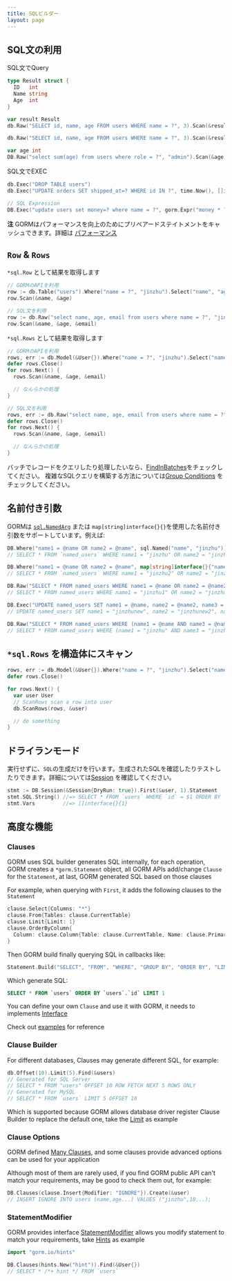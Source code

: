 ```yaml
---
title: SQLビルダー
layout: page
---
```


## SQL文の利用

SQL文でQuery

```go
type Result struct {
  ID   int
  Name string
  Age  int
}

var result Result
db.Raw("SELECT id, name, age FROM users WHERE name = ?", 3).Scan(&result)

db.Raw("SELECT id, name, age FROM users WHERE name = ?", 3).Scan(&result)

var age int
DB.Raw("select sum(age) from users where role = ?", "admin").Scan(&age)
```

SQL文でEXEC

```go
db.Exec("DROP TABLE users")
db.Exec("UPDATE orders SET shipped_at=? WHERE id IN ?", time.Now(), []int64{1,2,3})

// SQL Expression
DB.Exec("update users set money=? where name = ?", gorm.Expr("money * ? + ?", 10000, 1), "jinzhu")
```

**注** GORMはパフォーマンスを向上のためにプリペアードステイトメントをキャッシュできます。詳細は [パフォーマンス](performance.html)

## `Row` & `Rows`

`*sql.Row` として結果を取得します

```go
// GORMのAPIを利用
row := db.Table("users").Where("name = ?", "jinzhu").Select("name", "age").Row()
row.Scan(&name, &age)

// SQL文を利用
row := db.Raw("select name, age, email from users where name = ?", "jinzhu").Row()
row.Scan(&name, &age, &email)
```

`*sql.Rows` として結果を取得します

```go
// GORMのAPIを利用
rows, err := db.Model(&User{}).Where("name = ?", "jinzhu").Select("name, age, email").Rows()
defer rows.Close()
for rows.Next() {
  rows.Scan(&name, &age, &email)

  // なんらかの処理
}

// SQL文を利用
rows, err := db.Raw("select name, age, email from users where name = ?", "jinzhu").Rows()
defer rows.Close()
for rows.Next() {
  rows.Scan(&name, &age, &email)

  // なんらかの処理
}
```

バッチでレコードをクエリしたり処理したいなら、[FindInBatches](advanced_query.html)をチェックしてください。 複雑なSQLクエリを構築する方法については[Group Conditions](advanced_query.html#group_conditions) をチェックしてください。

## <span id="named_argument">名前付き引数</span>

GORMは [`sql.NamedArg`](https://tip.golang.org/pkg/database/sql/#NamedArg) または `map[string]interface{}{}`を使用した名前付き引数をサポートしています。例えば:

```go
DB.Where("name1 = @name OR name2 = @name", sql.Named("name", "jinzhu")).Find(&user)
// SELECT * FROM `named_users` WHERE name1 = "jinzhu" OR name2 = "jinzhu"

DB.Where("name1 = @name OR name2 = @name", map[string]interface{}{"name": "jinzhu2"}).First(&result3)
// SELECT * FROM `named_users` WHERE name1 = "jinzhu2" OR name2 = "jinzhu2" ORDER BY `named_users`.`id` LIMIT 1

DB.Raw("SELECT * FROM named_users WHERE name1 = @name OR name2 = @name2 OR name3 = @name", sql.Named("name", "jinzhu1"), sql.Named("name2", "jinzhu2")).Find(&user)
// SELECT * FROM named_users WHERE name1 = "jinzhu1" OR name2 = "jinzhu2" OR name3 = "jinzhu1"

DB.Exec("UPDATE named_users SET name1 = @name, name2 = @name2, name3 = @name", sql.Named("name", "jinzhunew"), sql.Named("name2", "jinzhunew2"))
// UPDATE named_users SET name1 = "jinzhunew", name2 = "jinzhunew2", name3 = "jinzhunew"

DB.Raw("SELECT * FROM named_users WHERE (name1 = @name AND name3 = @name) AND name2 = @name2", map[string]interface{}{"name": "jinzhu", "name2": "jinzhu2"}).Find(&user)
// SELECT * FROM named_users WHERE (name1 = "jinzhu" AND name3 = "jinzhu") AND name2 = "jinzhu2"
```

## `*sql.Rows` を構造体にスキャン

```go
rows, err := db.Model(&User{}).Where("name = ?", "jinzhu").Select("name, age, email").Rows() // (*sql.Rows, error)
defer rows.Close()

for rows.Next() {
  var user User
  // ScanRows scan a row into user
  db.ScanRows(rows, &user)

  // do something
}
```

## ドライランモード

実行せずに、`SQL`の生成だけを行います。生成されたSQLを確認したりテストしたりできます。詳細については[Session](session.html) を確認してください。

```go
stmt := DB.Session(&Session{DryRun: true}).First(&user, 1).Statement
stmt.SQL.String() //=> SELECT * FROM `users` WHERE `id` = $1 ORDER BY `id`
stmt.Vars         //=> []interface{}{1}
```

## 高度な機能

### Clauses

GORM uses SQL builder generates SQL internally, for each operation, GORM creates a `*gorm.Statement` object, all GORM APIs add/change `Clause` for the `Statement`, at last, GORM generated SQL based on those clauses

For example, when querying with `First`, it adds the following clauses to the `Statement`

```go
clause.Select{Columns: "*"}
clause.From{Tables: clause.CurrentTable}
clause.Limit{Limit: 1}
clause.OrderByColumn{
  Column: clause.Column{Table: clause.CurrentTable, Name: clause.PrimaryKey},
}
```

Then GORM build finally querying SQL in callbacks like:

```go
Statement.Build("SELECT", "FROM", "WHERE", "GROUP BY", "ORDER BY", "LIMIT", "FOR")
```

Which generate SQL:

```sql
SELECT * FROM `users` ORDER BY `users`.`id` LIMIT 1
```

You can define your own `Clause` and use it with GORM, it needs to implements [Interface](https://pkg.go.dev/gorm.io/gorm/clause?tab=doc#Interface)

Check out [examples](https://github.com/go-gorm/gorm/tree/master/clause) for reference

### Clause Builder

For different databases, Clauses may generate different SQL, for example:

```go
db.Offset(10).Limit(5).Find(&users)
// Generated for SQL Server
// SELECT * FROM "users" OFFSET 10 ROW FETCH NEXT 5 ROWS ONLY
// Generated for MySQL
// SELECT * FROM `users` LIMIT 5 OFFSET 10
```

Which is supported because GORM allows database driver register Clause Builder to replace the default one, take the [Limit](https://github.com/go-gorm/sqlserver/blob/512546241200023819d2e7f8f2f91d7fb3a52e42/sqlserver.go#L45) as example

### Clause Options

GORM defined [Many Clauses](https://github.com/go-gorm/gorm/tree/master/clause), and some clauses provide advanced options can be used for your application

Although most of them are rarely used, if you find GORM public API can't match your requirements, may be good to check them out, for example:

```go
DB.Clauses(clause.Insert{Modifier: "IGNORE"}).Create(&user)
// INSERT IGNORE INTO users (name,age...) VALUES ("jinzhu",18...);
```

### StatementModifier

GORM provides interface [StatementModifier](https://pkg.go.dev/gorm.io/gorm?tab=doc#StatementModifier) allows you modify statement to match your requirements, take [Hints](hints.html) as example

```go
import "gorm.io/hints"

DB.Clauses(hints.New("hint")).Find(&User{})
// SELECT * /*+ hint */ FROM `users`
```

